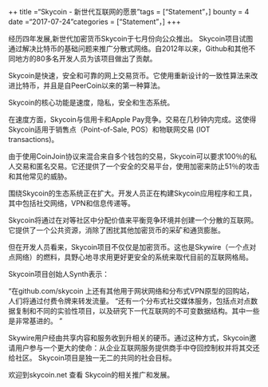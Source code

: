 ++ title =“Skycoin - 新世代互联网的愿景”tags = [“Statement”，] bounty = 4 date =“2017-07-24”categories = [“Statement”，] +++

经历四年发展,新世代加密货币Skycoin于七月份向公众推出。 Skycoin项目试图通过解决比特币的基础问题来推广分散式网络。自2012年以来，Github和其他不同地方的80多名开发人员为该项目做出了贡献。

Skycoin是快速，安全和可靠的网上交易货币。它使用重新设计的一致性算法来改进比特币，并且是自PeerCoin以来的第一种算法。

Skycoin的核心功能是速度，隐私，安全和生态系统。

在速度方面，Skycoin与信用卡和Apple Pay竞争。交易在几秒钟内完成。这使得Skycoin适用于销售点（Point-of-Sale, POS）和物联网交易 (IOT transactions)。

由于使用CoinJoin协议来混合来自多个钱包的交易，Skycoin可以要求100％的私人交易和匿名交易。它还提供了一个安全的交易平台，使用加密来防止51％的攻击和其他常见的威胁。

围绕Skycoin的生态系统正在扩大。开发人员正在构建Skycoin应用程序和工具，其中包括社交网络，VPN和信息传递等。

Skycoin将通过在对等社区中分配价值来平衡竞争环境并创建一个分散的互联网。它提供了一个公共资源，消除了困扰其他加密货币的采矿和通货膨胀。

但在开发人员看来，Skycoin项目不仅仅是加密货币。这也是Skywire（一个点对点网络）的燃料，具野心地寻求用更好更安全的系统来取代目前的互联网格局。

Skycoin项目创始人Synth表示：

“在github.com/skycoin 上还有其他用于网状网络和分布式VPN原型的回购站，人们将通过付费令牌来转发流量。 “还有一个分布式社交媒体服务，包括点对点数据复制和不同的实验性项目，以及研究下一代互联网的不可变数据结构。其中一些是非常基进的。 ”

Skywire用户经由共享内容和服务收到升相关的硬币。通过这种方式，Skycoin邀请用户参与一个更大的使命：从企业互联网服务提供商手中夺回控制权并将其交还给社区。 Skycoin项目是独一无二的共同的社会目标。

欢迎到skycoin.net 查看 Skycoin的相关推广和发展。
